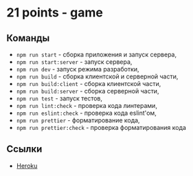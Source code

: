# 21 points - game

## Команды

- `npm run start` - сборка приложения и запуск сервера,
- `npm run start:server` - запуск сервера,
- `npm run dev` - запуск режима разработки,
- `npm run build` - сборка клиентской и серверной части,
- `npm run build:client` - сборка клиентской части,
- `npm run build:server` - сборка серверной части,
- `npm run test` - запуск тестов,
- `npm run lint:check` - проверка кода линтерами,
- `npm run eslint:check` - проверка кода eslint'ом,
- `npm run prettier` - форматирование кода,
- `npm run prettier:check` - проверка форматирования кода

## Ссылки

- [Heroku](https://castle-rock-game21.herokuapp.com/)
